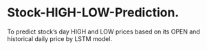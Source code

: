 # Stock-HIGH-LOW-Prediction.
To predict stock’s day HIGH and LOW prices based on its OPEN and historical daily price by LSTM model.
